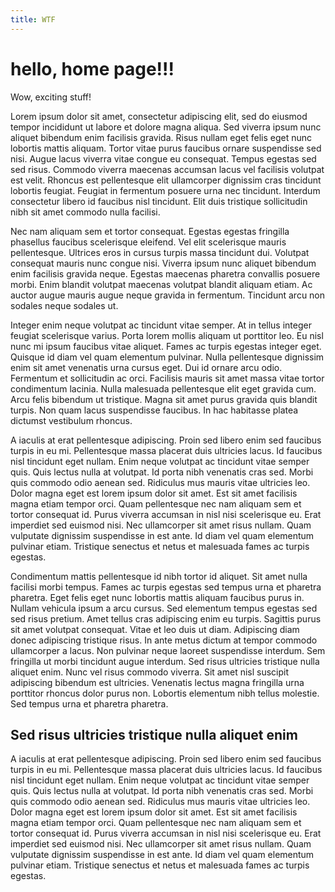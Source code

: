 ```yaml
---
title: WTF
---
```


# hello, home page!!!

Wow, exciting stuff!

Lorem ipsum dolor sit amet, consectetur adipiscing elit, sed do eiusmod tempor incididunt ut labore et dolore magna aliqua. Sed viverra ipsum nunc aliquet bibendum enim facilisis gravida. Risus nullam eget felis eget nunc lobortis mattis aliquam. Tortor vitae purus faucibus ornare suspendisse sed nisi. Augue lacus viverra vitae congue eu consequat. Tempus egestas sed sed risus. Commodo viverra maecenas accumsan lacus vel facilisis volutpat est velit. Rhoncus est pellentesque elit ullamcorper dignissim cras tincidunt lobortis feugiat. Feugiat in fermentum posuere urna nec tincidunt. Interdum consectetur libero id faucibus nisl tincidunt. Elit duis tristique sollicitudin nibh sit amet commodo nulla facilisi.

Nec nam aliquam sem et tortor consequat. Egestas egestas fringilla phasellus faucibus scelerisque eleifend. Vel elit scelerisque mauris pellentesque. Ultrices eros in cursus turpis massa tincidunt dui. Volutpat consequat mauris nunc congue nisi. Viverra ipsum nunc aliquet bibendum enim facilisis gravida neque. Egestas maecenas pharetra convallis posuere morbi. Enim blandit volutpat maecenas volutpat blandit aliquam etiam. Ac auctor augue mauris augue neque gravida in fermentum. Tincidunt arcu non sodales neque sodales ut.

Integer enim neque volutpat ac tincidunt vitae semper. At in tellus integer feugiat scelerisque varius. Porta lorem mollis aliquam ut porttitor leo. Eu nisl nunc mi ipsum faucibus vitae aliquet. Fames ac turpis egestas integer eget. Quisque id diam vel quam elementum pulvinar. Nulla pellentesque dignissim enim sit amet venenatis urna cursus eget. Dui id ornare arcu odio. Fermentum et sollicitudin ac orci. Facilisis mauris sit amet massa vitae tortor condimentum lacinia. Nulla malesuada pellentesque elit eget gravida cum. Arcu felis bibendum ut tristique. Magna sit amet purus gravida quis blandit turpis. Non quam lacus suspendisse faucibus. In hac habitasse platea dictumst vestibulum rhoncus.

A iaculis at erat pellentesque adipiscing. Proin sed libero enim sed faucibus turpis in eu mi. Pellentesque massa placerat duis ultricies lacus. Id faucibus nisl tincidunt eget nullam. Enim neque volutpat ac tincidunt vitae semper quis. Quis lectus nulla at volutpat. Id porta nibh venenatis cras sed. Morbi quis commodo odio aenean sed. Ridiculus mus mauris vitae ultricies leo. Dolor magna eget est lorem ipsum dolor sit amet. Est sit amet facilisis magna etiam tempor orci. Quam pellentesque nec nam aliquam sem et tortor consequat id. Purus viverra accumsan in nisl nisi scelerisque eu. Erat imperdiet sed euismod nisi. Nec ullamcorper sit amet risus nullam. Quam vulputate dignissim suspendisse in est ante. Id diam vel quam elementum pulvinar etiam. Tristique senectus et netus et malesuada fames ac turpis egestas.

Condimentum mattis pellentesque id nibh tortor id aliquet. Sit amet nulla facilisi morbi tempus. Fames ac turpis egestas sed tempus urna et pharetra pharetra. Eget felis eget nunc lobortis mattis aliquam faucibus purus in. Nullam vehicula ipsum a arcu cursus. Sed elementum tempus egestas sed sed risus pretium. Amet tellus cras adipiscing enim eu turpis. Sagittis purus sit amet volutpat consequat. Vitae et leo duis ut diam. Adipiscing diam donec adipiscing tristique risus. In ante metus dictum at tempor commodo ullamcorper a lacus. Non pulvinar neque laoreet suspendisse interdum. Sem fringilla ut morbi tincidunt augue interdum. Sed risus ultricies tristique nulla aliquet enim. Nunc vel risus commodo viverra. Sit amet nisl suscipit adipiscing bibendum est ultricies. Venenatis lectus magna fringilla urna porttitor rhoncus dolor purus non. Lobortis elementum nibh tellus molestie. Sed tempus urna et pharetra pharetra.

## Sed risus ultricies tristique nulla aliquet enim

A iaculis at erat pellentesque adipiscing. Proin sed libero enim sed faucibus turpis in eu mi. Pellentesque massa placerat duis ultricies lacus. Id faucibus nisl tincidunt eget nullam. Enim neque volutpat ac tincidunt vitae semper quis. Quis lectus nulla at volutpat. Id porta nibh venenatis cras sed. Morbi quis commodo odio aenean sed. Ridiculus mus mauris vitae ultricies leo. Dolor magna eget est lorem ipsum dolor sit amet. Est sit amet facilisis magna etiam tempor orci. Quam pellentesque nec nam aliquam sem et tortor consequat id. Purus viverra accumsan in nisl nisi scelerisque eu. Erat imperdiet sed euismod nisi. Nec ullamcorper sit amet risus nullam. Quam vulputate dignissim suspendisse in est ante. Id diam vel quam elementum pulvinar etiam. Tristique senectus et netus et malesuada fames ac turpis egestas.
